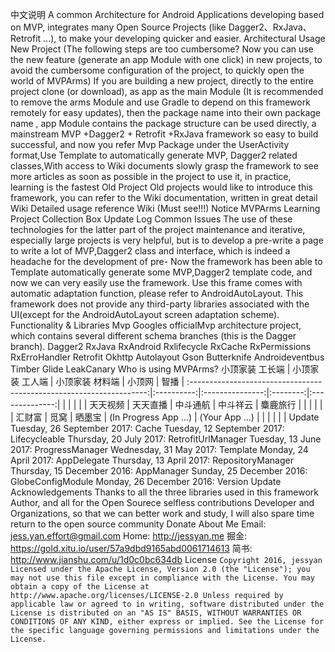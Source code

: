 中文说明 A common Architecture for Android Applications developing based on MVP, integrates many Open Source Projects (like Dagger2、RxJava、Retrofit ...), to make your developing quicker and easier. Architectural Usage New Project (The following steps are too cumbersome? Now you can use the new feature (generate an app Module with one click) in new projects, to avoid the cumbersome configuration of the project, to quickly open the world of MVPArms) If you are building a new project, directly to the entire project clone (or download), as app as the main Module (It is recommended to remove the arms Module and use Gradle to depend on this framework remotely for easy updates), then the package name into their own package name , app Module contains the package structure can be used directly, a mainstream MVP +Dagger2 + Retrofit +RxJava framework so easy to build successful, and now you refer Mvp Package under the UserActivity format,Use Template to automatically generate MVP, Dagger2 related classes,With access to Wiki documents slowly grasp the framework to see more articles as soon as possible in the project to use it, in practice, learning is the fastest Old Project Old projects would like to introduce this framework, you can refer to the Wiki documentation, written in great detail Wiki Detailed usage reference Wiki (Must see!!!) Notice MVPArms Learning Project Collection Box Update Log Common Issues The use of these technologies for the latter part of the project maintenance and iterative, especially large projects is very helpful, but is to develop a pre-write a page to write a lot of MVP,Dagger2 class and interface, which is indeed a headache for the development of pre- Now the framework has been able to Template automatically generate some MVP,Dagger2 template code, and now we can very easily use the framework. Use this frame comes with automatic adaptation function, please refer to AndroidAutoLayout. This framework does not provide any third-party libraries associated with the UI(except for the AndroidAutoLayout screen adaptation scheme). Functionality & Libraries Mvp Googles officialMvp architecture project, which contains several different schema branches (this is the Dagger branch). Dagger2 RxJava RxAndroid Rxlifecycle RxCache RxPermissions RxErroHandler Retrofit Okhttp Autolayout Gson Butterknife Androideventbus Timber Glide LeakCanary Who is using MVPArms? 小顶家装 工长端 | 小顶家装 工人端 | 小顶家装 材料端 | 小顶网 | 智播 | :-------------------------------------------------------------------:|:----------:|:---------------:|:--------:|:--------------:| | | | | | 天天视频 | 天天直播 | 中斗通航 | 中斗祥云 | 麋鹿旅行 | | | | | | 汇财富 | 觅窝 | 晒墨宝 | (In Progress App ...) | (Your App ...) | | | | | | Update Tuesday, 26 September 2017: Cache Tuesday, 12 September 2017: Lifecycleable Thursday, 20 July 2017: RetrofitUrlManager Tuesday, 13 June 2017: ProgressManager Wednesday, 31 May 2017: Template Monday, 24 April 2017: AppDelegate Thursday, 13 April 2017: RepositoryManager Thursday, 15 December 2016: AppManager Sunday, 25 December 2016: GlobeConfigModule Monday, 26 December 2016: Version Update Acknowledgements Thanks to all the three libraries used in this framework Author, and all for the Open Sourece selfless contributions Developer and Organizations, so that we can better work and study, I will also spare time return to the open source community Donate About Me Email: jess.yan.effort@gmail.com Home: http://jessyan.me 掘金: https://gold.xitu.io/user/57a9dbd9165abd0061714613 简书: http://www.jianshu.com/u/1d0c0bc634db License ``` Copyright 2016, jessyan Licensed under the Apache License, Version 2.0 (the "License"); you may not use this file except in compliance with the License. You may obtain a copy of the License at http://www.apache.org/licenses/LICENSE-2.0 Unless required by applicable law or agreed to in writing, software distributed under the License is distributed on an "AS IS" BASIS, WITHOUT WARRANTIES OR CONDITIONS OF ANY KIND, either express or implied. See the License for the specific language governing permissions and limitations under the License. ```